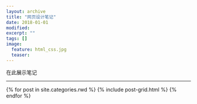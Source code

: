```yaml
---
layout: archive
title: "网页设计笔记"
date: 2018-01-01
modified:
excerpt: ""
tags: []
image:
  feature: html_css.jpg
  teaser:
---
```

在此展示笔记

---
<div class="tiles">
{% for post in site.categories.rwd %}
  {% include post-grid.html %}
{% endfor %}
</div><!-- /.tiles 把所有categories 有 rwd 的列出来-->
